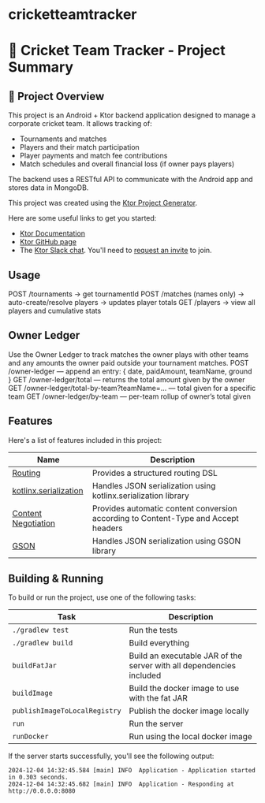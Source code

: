 # cricketteamtracker

# 🏏 Cricket Team Tracker - Project Summary

## 📌 Project Overview
This project is an Android + Ktor backend application designed to manage a corporate cricket team. It allows tracking of:

- Tournaments and matches
- Players and their match participation
- Player payments and match fee contributions
- Match schedules and overall financial loss (if owner pays players)

The backend uses a RESTful API to communicate with the Android app and stores data in MongoDB.

This project was created using the [Ktor Project Generator](https://start.ktor.io).

Here are some useful links to get you started:

- [Ktor Documentation](https://ktor.io/docs/home.html)
- [Ktor GitHub page](https://github.com/ktorio/ktor)
- The [Ktor Slack chat](https://app.slack.com/client/T09229ZC6/C0A974TJ9). You'll need to [request an invite](https://surveys.jetbrains.com/s3/kotlin-slack-sign-up) to join.

## Usage 
POST /tournaments → get tournamentId
POST /matches (names only) → auto-create/resolve players → updates player totals
GET /players → view all players and cumulative stats

## Owner Ledger

Use the Owner Ledger to track matches the owner plays with other teams and any amounts the owner paid outside your tournament matches.
POST /owner-ledger — append an entry: { date, paidAmount, teamName, ground }
GET /owner-ledger/total — returns the total amount given by the owner
GET /owner-ledger/total-by-team?teamName=… — total given for a specific team
GET /owner-ledger/by-team — per-team rollup of owner’s total given


## Features

Here's a list of features included in this project:

| Name                                                                   | Description                                                                        |
| ------------------------------------------------------------------------|------------------------------------------------------------------------------------ |
| [Routing](https://start.ktor.io/p/routing)                             | Provides a structured routing DSL                                                  |
| [kotlinx.serialization](https://start.ktor.io/p/kotlinx-serialization) | Handles JSON serialization using kotlinx.serialization library                     |
| [Content Negotiation](https://start.ktor.io/p/content-negotiation)     | Provides automatic content conversion according to Content-Type and Accept headers |
| [GSON](https://start.ktor.io/p/ktor-gson)                              | Handles JSON serialization using GSON library                                      |

## Building & Running

To build or run the project, use one of the following tasks:

| Task                          | Description                                                          |
| -------------------------------|---------------------------------------------------------------------- |
| `./gradlew test`              | Run the tests                                                        |
| `./gradlew build`             | Build everything                                                     |
| `buildFatJar`                 | Build an executable JAR of the server with all dependencies included |
| `buildImage`                  | Build the docker image to use with the fat JAR                       |
| `publishImageToLocalRegistry` | Publish the docker image locally                                     |
| `run`                         | Run the server                                                       |
| `runDocker`                   | Run using the local docker image                                     |

If the server starts successfully, you'll see the following output:

```
2024-12-04 14:32:45.584 [main] INFO  Application - Application started in 0.303 seconds.
2024-12-04 14:32:45.682 [main] INFO  Application - Responding at http://0.0.0.0:8080
```

